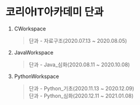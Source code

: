 # 코리아IT아카데미 단과
1. CWorkspace
    > 단과 - 자료구조(2020.07.13 ~ 2020.08.05)
2. JavaWorkspace
    > 단과 - Java_심화(2020.08.11 ~ 2020.10.08)
3. PythonWorkspace
    > 단과 - Python_기초(2020.11.13 ~ 2020.12.09) <br>
    > 단과 - Python_심화(2020.12.11 ~ 2021.01.08)
